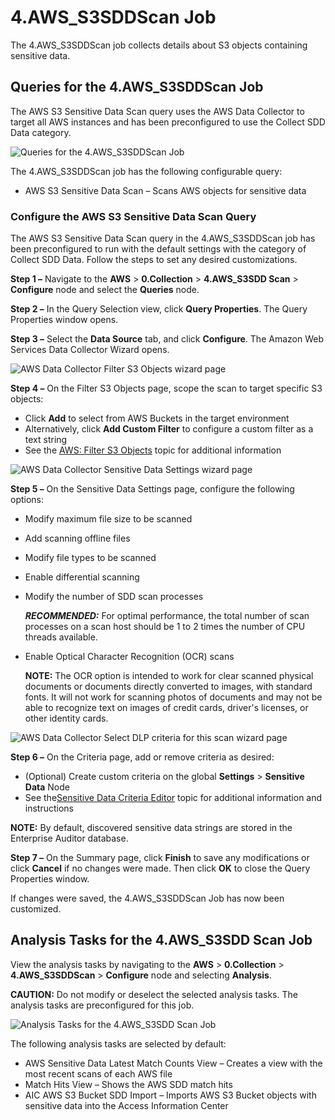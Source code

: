 # 4.AWS_S3SDDScan Job

The 4.AWS_S3SDDScan job collects details about S3 objects containing sensitive data.

## Queries for the 4.AWS_S3SDDScan Job

The AWS S3 Sensitive Data Scan query uses the AWS Data Collector to target all AWS instances and has
been preconfigured to use the Collect SDD Data category.

![Queries for the 4.AWS_S3SDDScan Job](/img/versioned_docs/accessanalyzer_11.6/accessanalyzer/solutions/aws/collection/s3sddscanqueries.webp)

The 4.AWS_S3SDDScan job has the following configurable query:

- AWS S3 Sensitive Data Scan – Scans AWS objects for sensitive data

### Configure the AWS S3 Sensitive Data Scan Query

The AWS S3 Sensitive Data Scan query in the 4.AWS_S3SDDScan job has been preconfigured to run with
the default settings with the category of Collect SDD Data. Follow the steps to set any desired
customizations.

**Step 1 –** Navigate to the **AWS** > **0.Collection** > **4.AWS_S3SDD Scan** > **Configure** node
and select the **Queries** node.

**Step 2 –** In the Query Selection view, click **Query Properties**. The Query Properties window
opens.

**Step 3 –** Select the **Data Source** tab, and click **Configure**. The Amazon Web Services Data
Collector Wizard opens.

![AWS Data Collector Filter S3 Objects wizard page](/img/versioned_docs/accessanalyzer_11.6/accessanalyzer/admin/datacollector/aws/filters3objects.webp)

**Step 4 –** On the Filter S3 Objects page, scope the scan to target specific S3 objects:

- Click **Add** to select from AWS Buckets in the target environment
- Alternatively, click **Add Custom Filter** to configure a custom filter as a text string
- See the
  [AWS: Filter S3 Objects](/docs/accessanalyzer/11.6/accessanalyzer/admin/datacollector/aws/filters3objects.md)
  topic for additional information

![AWS Data Collector Sensitive Data Settings wizard page](/img/versioned_docs/accessanalyzer_11.6/accessanalyzer/solutions/aws/collection/s3sddsensitivedata.webp)

**Step 5 –** On the Sensitive Data Settings page, configure the following options:

- Modify maximum file size to be scanned
- Add scanning offline files
- Modify file types to be scanned
- Enable differential scanning
- Modify the number of SDD scan processes

    **_RECOMMENDED:_** For optimal performance, the total number of scan processes on a scan host
    should be 1 to 2 times the number of CPU threads available.

- Enable Optical Character Recognition (OCR) scans

    **NOTE:** The OCR option is intended to work for clear scanned physical documents or documents
    directly converted to images, with standard fonts. It will not work for scanning photos of
    documents and may not be able to recognize text on images of credit cards, driver's licenses, or
    other identity cards.

![AWS Data Collector Select DLP criteria for this scan wizard page](/img/versioned_docs/accessanalyzer_11.6/accessanalyzer/admin/datacollector/ewsmailbox/criteria.webp)

**Step 6 –** On the Criteria page, add or remove criteria as desired:

- (Optional) Create custom criteria on the global **Settings** > **Sensitive Data** Node
- See
  the[Sensitive Data Criteria Editor](/docs/accessanalyzer/11.6/accessanalyzer/sensitivedatadiscovery/criteriaeditor/overview.md)
  topic for additional information and instructions

**NOTE:** By default, discovered sensitive data strings are stored in the Enterprise Auditor
database.

**Step 7 –** On the Summary page, click **Finish** to save any modifications or click **Cancel** if
no changes were made. Then click **OK** to close the Query Properties window.

If changes were saved, the 4.AWS_S3SDDScan Job has now been customized.

## Analysis Tasks for the 4.AWS_S3SDD Scan Job

View the analysis tasks by navigating to the **AWS** > **0.Collection** > **4.AWS_S3SDDScan** >
**Configure** node and selecting **Analysis**.

**CAUTION:** Do not modify or deselect the selected analysis tasks. The analysis tasks are
preconfigured for this job.

![Analysis Tasks for the 4.AWS_S3SDD Scan Job](/img/versioned_docs/accessanalyzer_11.6/accessanalyzer/solutions/aws/collection/s3sddscananaylsistasks.webp)

The following analysis tasks are selected by default:

- AWS Sensitive Data Latest Match Counts View – Creates a view with the most recent scans of each
  AWS file
- Match Hits View – Shows the AWS SDD match hits
- AIC AWS S3 Bucket SDD Import – Imports AWS S3 Bucket objects with sensitive data into the Access
  Information Center
